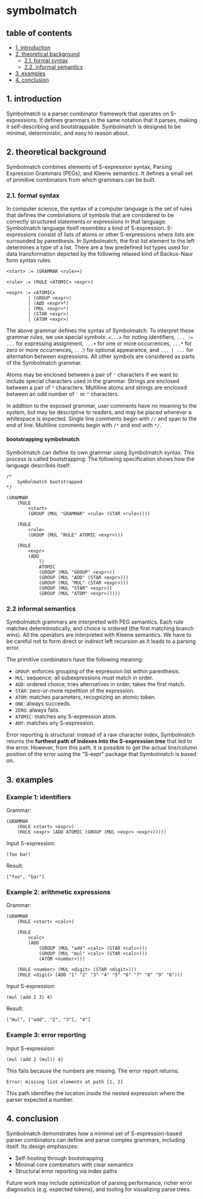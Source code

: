 # symbolmatch

## table of contents

- [1. introduction](#1-introduction)  
- [2. theoretical background](#2-theoretical-background)  
    - [2.1. formal syntax](#21-formal-syntax)  
    - [2.2. informal semantics](#22-informal-semantics)  
- [3. examples](#3-examples)  
- [4. conclusion](#4-conclusion)  

## 1. introduction

Symbolmatch is a parser combinator framework that operates on S-expressions. It defines grammars in the same notation that it parses, making it self-describing and bootstrappable. Symbolmatch is designed to be minimal, deterministic, and easy to reason about.  

## 2. theoretical background

Symbolmatch combines elements of S-expression syntax, Parsing Expression Grammars (PEGs), and Kleene semantics. It defines a small set of primitive combinators from which grammars can be built.  

### 2.1. formal syntax

In computer science, the syntax of a computer language is the set of rules that defines the combinations of symbols that are considered to be correctly structured statements or expressions in that language. Symbolmatch language itself resembles a kind of S-expression. S-expressions consist of lists of atoms or other S-expressions where lists are surrounded by parenthesis. In Symbolmatch, the first list element to the left determines a type of a list. There are a few predefined list types used for data transformation depicted by the following relaxed kind of Backus-Naur form syntax rules:

```
<start> := (GRAMMAR <rule>+)

<rule> := (RULE <ATOMIC> <expr>)

<expr> := <ATOMIC>
        | (GROUP <expr>)
        | (ADD <expr>*)
        | (MUL <expr>*)
        | (STAR <expr>)
        | (ATOM <expr>)
```

The above grammar defines the syntax of Symbolmatch. To interpret these grammar rules, we use special symbols: `<...>` for noting identifiers, `... := ...` for expressing assignment, `...+` for one or more occurrences, `...*` for zero or more occurrences, `...?` for optional appearance, and `... | ...` for alternation between expressions. All other symbols are considered as parts of the Symbolmatch grammar.

Atoms may be enclosed between a pair of `'` characters if we want to include special characters used in the grammar. Strings are enclosed between a pair of `"` characters. Multiline atoms and strings are enclosed between an odd number of `'` or `"` characters. 
 
In addition to the exposed grammar, user comments have no meaning to the system, but may be descriptive to readers, and may be placed wherever a whitespace is expected. Single line comments begin with `//` and span to the end of line. Multiline comments begin with `/*` and end with `*/`.

#### bootstrapping symbolmatch

Symbolmatch can define its own grammar using Symbolmatch syntax. This process is called bootstrapping. The following specification shows how the language describes itself:

```
/*
    Symbolmatch bootstrapped
*/

(GRAMMAR
    (RULE
        <start>
        (GROUP (MUL "GRAMMAR" <rule> (STAR <rule>))))

    (RULE
        <rule>
        (GROUP (MUL "RULE" ATOMIC <expr>)))

    (RULE
        <expr>
        (ADD
            ()
            ATOMIC
            (GROUP (MUL "GROUP" <expr>))
            (GROUP (MUL "ADD" (STAR <expr>)))
            (GROUP (MUL "MUL" (STAR <expr>)))
            (GROUP (MUL "STAR" <expr>))
            (GROUP (MUL "ATOM" <expr>)))))
```

### 2.2 informal semantics

Symbolmatch grammars are interpreted with PEG semantics. Each rule matches deterministically, and choice is ordered (the first matching branch wins). All the operators are interpreted with Kleene semantics. We have to be careful not to form direct or indirect left recursion as it leads to a parsing error.

The primitive combinators have the following meaning:

- `GROUP`: enforces grouping of the expression list within parenthesis.  
- `MUL`: sequence; all subexpressions must match in order.  
- `ADD`: ordered choice; tries alternatives in order, takes the first match.  
- `STAR`: zero-or-more repetition of the expression.  
- `ATOM`: matches parameters, recognizing an atomic token.  
- `ONE`: always succeeds.  
- `ZERO`: always fails.  
- `ATOMIC`: matches any S-expression atom.  
- `ANY`: matches any S-expression.  

Error reporting is structural: instead of a raw character index, Symbolmatch returns the **furthest path of indexes into the S-expression tree** that led to the error. However, from this path, it is possible to get the actual line/column position of the error using the "S-expr" package that Symbolmatch is based on.  

## 3. examples

### Example 1: identifiers

Grammar:

```
(GRAMMAR
    (RULE <start> <expr>)
    (RULE <expr> (ADD ATOMIC (GROUP (MUL <expr> <expr>)))))
```

Input S-expression:

```
(foo bar)
```

Result:

```
["foo", "bar"]
```

### Example 2: arithmetic expressions

Grammar:

```
(GRAMMAR
    (RULE <start> <calc>)
    
    (RULE
        <calc>
        (ADD
            (GROUP (MUL "add" <calc> (STAR <calc>)))
            (GROUP (MUL "mul" <calc> (STAR <calc>)))
            (ATOM <number>)))
            
    (RULE <number> (MUL <digit> (STAR <digit>)))
    (RULE <digit> (ADD "1" "2" "3" "4" "5" "6" "7" "8" "9" "0")))
```

Input S-expression:

```
(mul (add 2 3) 4)
```

Result:

```
["mul", ["add", "2", "3"], "4"]
```

### Example 3: error reporting

Input S-expression:

```
(mul (add 2 (mul)) 4)
```

This fails because the numbers are missing. The error report returns:

```
Error: missing list elements at path [1, 2]
```

This path identifies the location inside the nested expression where the parser expected a number.

## 4. conclusion

Symbolmatch demonstrates how a minimal set of S-expression-based parser combinators can define and parse complex grammars, including itself. Its design emphasizes:

- Self-hosting through bootstrapping  
- Minimal core combinators with clear semantics  
- Structural error reporting via index paths  

Future work may include optimization of parsing performance, richer error diagnostics (e.g. expected tokens), and tooling for visualizing parse trees.
